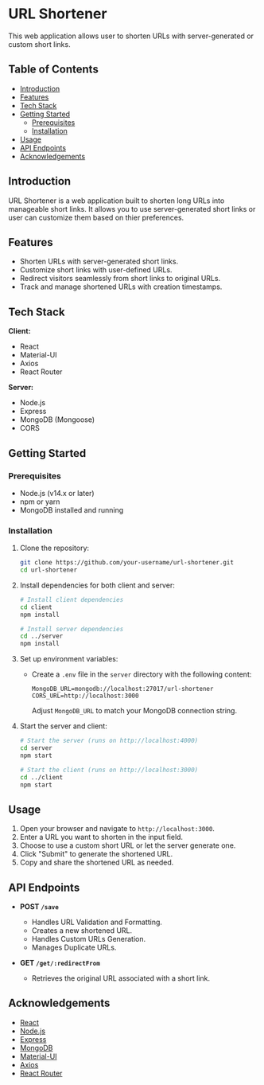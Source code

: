 # URL Shortener

This web application allows user to shorten URLs with server-generated or custom short links.

## Table of Contents

- [Introduction](#introduction)
- [Features](#features)
- [Tech Stack](#tech-stack)
- [Getting Started](#getting-started)
  - [Prerequisites](#prerequisites)
  - [Installation](#installation)
- [Usage](#usage)
- [API Endpoints](#api-endpoints)
- [Acknowledgements](#acknowledgements)

## Introduction

URL Shortener is a web application built to shorten long URLs into manageable short links. It allows you to use server-generated short links or user can customize them based on thier preferences.

## Features

- Shorten URLs with server-generated short links.
- Customize short links with user-defined URLs.
- Redirect visitors seamlessly from short links to original URLs.
- Track and manage shortened URLs with creation timestamps.

## Tech Stack

**Client:**
- React
- Material-UI
- Axios
- React Router

**Server:**
- Node.js
- Express
- MongoDB (Mongoose)
- CORS

## Getting Started

### Prerequisites

- Node.js (v14.x or later)
- npm or yarn
- MongoDB installed and running

### Installation

1. Clone the repository:

    ```bash
    git clone https://github.com/your-username/url-shortener.git
    cd url-shortener
    ```

2. Install dependencies for both client and server:

    ```bash
    # Install client dependencies
    cd client
    npm install

    # Install server dependencies
    cd ../server
    npm install
    ```

3. Set up environment variables:

    - Create a `.env` file in the `server` directory with the following content:

      ```plaintext
      MongoDB_URL=mongodb://localhost:27017/url-shortener
      CORS_URL=http://localhost:3000
      ```

      Adjust `MongoDB_URL` to match your MongoDB connection string.

4. Start the server and client:

    ```bash
    # Start the server (runs on http://localhost:4000)
    cd server
    npm start

    # Start the client (runs on http://localhost:3000)
    cd ../client
    npm start
    ```

## Usage

1. Open your browser and navigate to `http://localhost:3000`.
2. Enter a URL you want to shorten in the input field.
3. Choose to use a custom short URL or let the server generate one.
4. Click "Submit" to generate the shortened URL.
5. Copy and share the shortened URL as needed.

## API Endpoints

- **POST `/save`**
  - Handles URL Validation and Formatting.
  - Creates a new shortened URL.
  - Handles Custom URLs Generation.
  - Manages Duplicate URLs.
  
- **GET `/get/:redirectFrom`**
  - Retrieves the original URL associated with a short link.

## Acknowledgements

- [React](https://reactjs.org/)
- [Node.js](https://nodejs.org/)
- [Express](https://expressjs.com/)
- [MongoDB](https://www.mongodb.com/)
- [Material-UI](https://mui.com/)
- [Axios](https://axios-http.com/)
- [React Router](https://reactrouter.com/)
